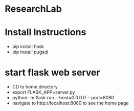 # ResearchLab


# Install Instructions
- pip install flask
- pip install pugsql

# start flask web server
- CD to home directory
- export FLASK_APP=server.py
- python -m flask run --host=0.0.0.0 --port=8080
- navigate to http://localhost:8080 to see the home page
